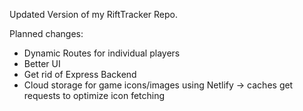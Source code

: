 Updated Version of my RiftTracker Repo.

Planned changes:

- Dynamic Routes for individual players
- Better UI
- Get rid of Express Backend
- Cloud storage for game icons/images using Netlify -> caches get requests to optimize icon fetching
